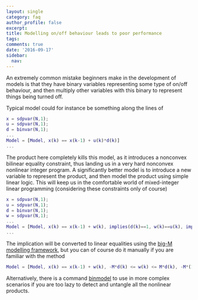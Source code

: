 ```yaml
---
layout: single
category: faq
author_profile: false
excerpt: 
title: Modelling on/off behaviour leads to poor performance
tags:
comments: true
date: '2016-09-17'
sidebar:
  nav:
---
```


An extremely common mistake beginners make in the development of models is that they have binary variables representing some type of on/off behaviour, and then multiply other variables with this binary to represent things being turned off.

Typical model could for instance be something along the lines of

````matlab
x = sdpvar(N,1);
u = sdpvar(N,1);
d = binvar(N,1);
...
Model = [Model, x(k) == x(k-1) + u(k)*d(k)]
...
````

The product here completely kills this model, as it introduces a nonconvex bilinear equality constraint, thus landing us in a very hard nonconvex nonlinear integer program. A significantly better model is to introduce a new variable to represent the product, and then model the product using simple linear logic. This will keep us in the comfortable world of mixed-integer linear programming (considering these constraints only of course)

````matlab
x = sdpvar(N,1);
u = sdpvar(N,1);
d = binvar(N,1);
w = sdpvar(N,1);
...
Model = [Model, x(k) == x(k-1) + w(k), implies(d(k)==1, w(k)==u(k), implies(d(k)==0, w(k)==0]
...
````

The implication will be converted to linear equalities using the [big-M modelling framework](/tutorials/bigmandconvexhulls), but you can of course do it manually if you are familiar with the method

````matlab
Model = [Model, x(k) == x(k-1) + w(k), -M*d(k) <= w(k) <= M*d(k), -M*(1-d(k)) <= w(k)-u(k) <= M*(1-d(k))]
````

Alternatively, there is a command [binmodel](/commands/binmodel) to use in more complex scenarios if you are too lazy to detect and untangle all the nonlinear products.







